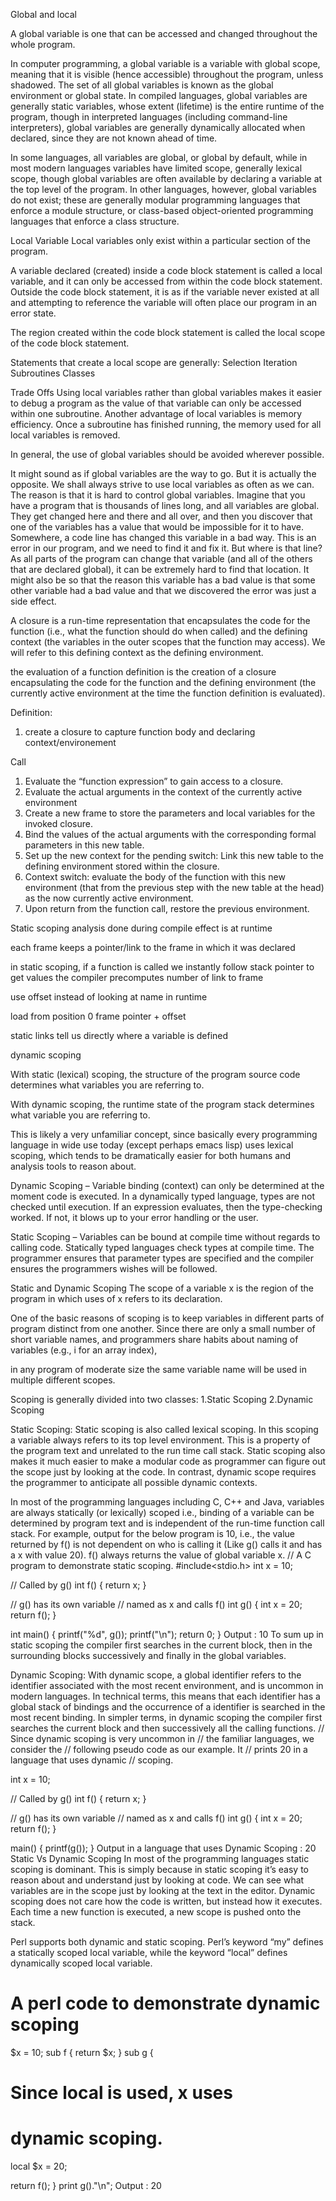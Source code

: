 Global and local

A global variable is one that can be accessed and changed throughout the whole program.

In computer programming, a global variable is a variable with global scope, meaning that it is visible (hence accessible) throughout the program, unless shadowed. The set of all global variables is known as the global environment or global state. In compiled languages, global variables are generally static variables, whose extent (lifetime) is the entire runtime of the program, though in interpreted languages (including command-line interpreters), global variables are generally dynamically allocated when declared, since they are not known ahead of time.

In some languages, all variables are global, or global by default, while in most modern languages variables have limited scope, generally lexical scope, though global variables are often available by declaring a variable at the top level of the program. In other languages, however, global variables do not exist; these are generally modular programming languages that enforce a module structure, or class-based object-oriented programming languages that enforce a class structure.



Local Variable
Local variables only exist within a particular section of the program.

A variable declared (created) inside a code block statement is called a local variable, and it can only be accessed from within the code block statement. Outside the code block statement, it is as if the variable never existed at all and attempting to reference the variable will often place our program in an error state.

The region created within the code block statement is called the local scope of the code block statement.

Statements that create a local scope are generally:
  Selection
  Iteration
  Subroutines
  Classes





Trade Offs
Using local variables rather than global variables makes it easier to debug a program as the value of that variable can only be accessed within one subroutine. Another advantage of local variables is memory efficiency. Once a subroutine has finished running, the memory used for all local variables is removed.

In general, the use of global variables should be avoided wherever possible.


It might sound as if global variables are the way to go. But it is actually the opposite. We shall always strive to use local variables as often as we can. The reason is that it is hard to control global variables. Imagine that you have a program that is thousands of lines long, and all variables are global. They get changed here and there and all over, and then you discover that one of the variables has a value that would be impossible for it to have. Somewhere, a code line has changed this variable in a bad way. This is an error in our program, and we need to find it and fix it. But where is that line? As all parts of the program can change that variable (and all of the others that are declared global), it can be extremely hard to find that location. It might also be so that the reason this variable has a bad value is that some other variable had a bad value and that we discovered the error was just a side effect.







































A closure is a run-time representation that encapsulates the code for the function (i.e., what the function should do when called) and the defining context (the variables in the outer scopes that the function may access). We will refer to this defining context as the defining environment.

the evaluation of a function definition is the creation of a closure encapsulating the code for the function and the defining environment (the currently active environment at the time the function definition is evaluated).

Definition:
1. create a closure to capture function body and declaring context/environement

Call
1. Evaluate the “function expression” to gain access to a closure.
2. Evaluate the actual arguments in the context of the currently active environment
3. Create a new frame to store the parameters and local variables for the invoked closure.
4. Bind the values of the actual arguments with the corresponding formal parameters in this new table.
5. Set up the new context for the pending switch: Link this new table to the defining environment
stored within the closure.
6. Context switch: evaluate the body of the function with this new environment (that from the
previous step with the new table at the head) as the now currently active environment.
7. Upon return from the function call, restore the previous environment.




Static scoping
analysis done during compile
effect is at runtime

each frame keeps a pointer/link to the frame in which it was declared

in static scoping, if a function is called we instantly follow stack pointer to get values
the compiler precomputes number of link to frame

use offset instead of looking at name in runtime

load from position 0 frame pointer + offset

static links tell us directly where a variable is defined




dynamic scoping


With static (lexical) scoping, the structure of the program source code determines what variables you are referring to.

With dynamic scoping, the runtime state of the program stack determines what variable you are referring to.

This is likely a very unfamiliar concept, since basically every programming language in wide use today (except perhaps emacs lisp) uses lexical scoping, which tends to be dramatically easier for both humans and analysis tools to reason about.


Dynamic Scoping – Variable binding (context) can only be determined at the moment code is executed.
In a dynamically typed language, types are not checked until execution.
If an expression evaluates, then the type-checking worked. If not, it blows up to your error handling or the user.


Static Scoping – Variables can be bound at compile time without regards to calling code.
Statically typed languages check types at compile time.
The programmer ensures that parameter types are specified and the compiler ensures the programmers wishes will be followed.


Static and Dynamic Scoping
The scope of a variable x is the region of the program in which uses of x refers to its declaration.

One of the basic reasons of scoping is to keep variables in different parts of program distinct from one another. Since there are only a small number of short variable names, and programmers share habits about naming of variables (e.g., i for an array index),

in any program of moderate size the same variable name will be used in multiple different scopes.

Scoping is generally divided into two classes:
1.Static Scoping
2.Dynamic Scoping

Static Scoping:
Static scoping is also called lexical scoping.
In this scoping a variable always refers to its top level environment.
This is a property of the program text and unrelated to the run time call stack.
Static scoping also makes it much easier to make a modular code as programmer can figure out the scope just by looking at the code.
In contrast, dynamic scope requires the programmer to anticipate all possible dynamic contexts.


In most of the programming languages including C, C++ and Java, variables are always statically (or lexically) scoped i.e., binding of a variable can be determined by program text and is independent of the run-time function call stack.
For example, output for the below program is 10, i.e., the value returned by f() is not dependent on who is calling it (Like g() calls it and has a x with value 20). f() always returns the value of global variable x.
// A C program to demonstrate static scoping.
#include<stdio.h>
int x = 10;

// Called by g()
int f()
{
  return x;
}

// g() has its own variable
// named as x and calls f()
int g()
{
  int x = 20;
  return f();
}

int main()
{
 printf("%d", g());
 printf("\n");
 return 0;
}
Output :
10
To sum up in static scoping the compiler first searches in the current block, then in the surrounding blocks successively and finally in the global variables.


Dynamic Scoping:
With dynamic scope, a global identifier refers to the identifier associated with the most recent environment, and is uncommon in modern languages. In technical terms, this means that each identifier has a global stack of bindings and the occurrence of a identifier is searched in the most recent binding.
In simpler terms, in dynamic scoping the compiler first searches the current block and then successively all the calling functions.
// Since dynamic scoping is very uncommon in
// the familiar languages, we consider the
// following pseudo code as our example. It
// prints 20 in a language that uses dynamic
// scoping.    

int x = 10;

// Called by g()
int f()
{
  return x;
}

// g() has its own variable
// named as x and calls f()
int g()
{
  int x = 20;
  return f();
}

main()
{
 printf(g());
}
Output in a language that uses Dynamic Scoping :
20
Static Vs Dynamic Scoping
In most of the programming languages static scoping is dominant. This is simply because in static scoping it’s easy to reason about and understand just by looking at code. We can see what variables are in the scope just by looking at the text in the editor.
Dynamic scoping does not care how the code is written, but instead how it executes. Each time a new function is executed, a new scope is pushed onto the stack.

Perl supports both dynamic and static scoping. Perl’s keyword “my” defines a statically scoped local variable, while the keyword “local” defines dynamically scoped local variable.
# A perl code to demonstrate dynamic scoping
$x = 10;
sub f
{
  return $x;
}
sub g
{
  # Since local is used, x uses
  # dynamic scoping.
  local $x = 20;

  return f();
}
print g()."\n";
Output :
20
